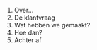 <ol>
<li class="highlight-blue">Over...</li>
<li class="highlight-blue fragment">De klantvraag</li>
<li>Wat hebben we gemaakt?</li>
<li>Hoe dan?</li>
<li>Achter af</li>
</ol>